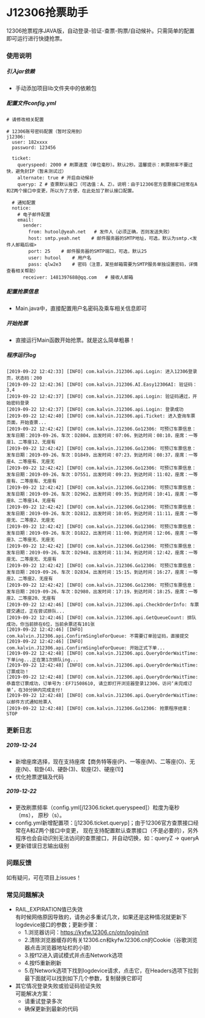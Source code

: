 # J12306抢票助手
12306抢票程序JAVA版，自动登录-验证-查票-购票/自动候补。只需简单的配置即可运行进行快捷抢票。

### 使用说明
##### 引入jar依赖
* 手动添加项目lib文件夹中的依赖包
##### 配置文件config.yml
```
# 请修改相关配置

# 12306账号密码配置（暂时没用到）
j12306:
  user: 182xxxx
  password: 123456

  ticket:
    queryspeed: 2000 # 刷票速度（单位毫秒）。默认2秒。温馨提示：刷票频率不要过快，避免封IP（暂未测试过）
    alternate: true # 开启自动候补
    queryp: Z # 查票默认接口（可选值：A、Z）。说明：由于12306官方查票接口经常在A和Z两个接口中变更，所以为了方便，在此处加了默认接口配置。

  # 通知配置
  notice:
    # 电子邮件配置
    email:
      sender:
        from: hutool@yeah.net   # 发件人（必须正确，否则发送失败）
        host: smtp.yeah.net    # 邮件服务器的SMTP地址，可选，默认为smtp.<发件人邮箱后缀>
        port: 25    # 邮件服务器的SMTP端口，可选，默认25
        user: hutool    # 用户名
        pass: qlw2e3    # 密码（注意，某些邮箱需要为SMTP服务单独设置密码，详情查看相关帮助）
      receiver: 1481397688@qq.com   # 接收人邮箱
```

##### 配置抢票信息
* Main.java中，直接配置用户名密码及乘车相关信息即可
##### 开始抢票
* 直接运行Main函数开始抢票。就是这么简单粗暴！

##### 程序运行log
```
[2019-09-22 12:42:33] [INFO] com.kalvin.J12306.api.Login: 进入12306登录页，状态码：200
[2019-09-22 12:42:36] [INFO] com.kalvin.J12306.AI.Easy12306AI: 验证码：3,4
[2019-09-22 12:42:37] [INFO] com.kalvin.J12306.api.Login: 验证码通过，开始密码登录
[2019-09-22 12:42:37] [INFO] com.kalvin.J12306.api.Login: 登录成功
[2019-09-22 12:42:40] [INFO] com.kalvin.J12306.api.Ticket: 进入查询车票页面，开始查票...
[2019-09-22 12:42:42] [INFO] com.kalvin.J12306.Go12306: 可预订车票信息：发车日期：2019-09-26，车次：D2804，出发时间：07:06，到达时间：08:10，座席：一等座1、二等座12、无座有
[2019-09-22 12:42:42] [INFO] com.kalvin.J12306.Go12306: 可预订车票信息：发车日期：2019-09-26，车次：D1849，出发时间：07:23，到达时间：08:37，座席：一等座4、二等座有、无座无
[2019-09-22 12:42:42] [INFO] com.kalvin.J12306.Go12306: 可预订车票信息：发车日期：2019-09-26，车次：D7551，出发时间：09:23，到达时间：11:02，座席：一等座有、二等座有、无座有
[2019-09-22 12:42:42] [INFO] com.kalvin.J12306.Go12306: 可预订车票信息：发车日期：2019-09-26，车次：D2962，出发时间：09:35，到达时间：10:41，座席：一等座8、二等座14、无座有
[2019-09-22 12:42:42] [INFO] com.kalvin.J12306.Go12306: 可预订车票信息：发车日期：2019-09-26，车次：D2812，出发时间：10:05，到达时间：11:11，座席：一等座无、二等座2、无座无
[2019-09-22 12:42:42] [INFO] com.kalvin.J12306.Go12306: 可预订车票信息：发车日期：2019-09-26，车次：D1822，出发时间：11:00，到达时间：12:06，座席：一等座3、二等座无、无座无
[2019-09-22 12:42:42] [INFO] com.kalvin.J12306.Go12306: 可预订车票信息：发车日期：2019-09-26，车次：D2948，出发时间：11:34，到达时间：12:42，座席：一等座无、二等座无、无座有
[2019-09-22 12:42:42] [INFO] com.kalvin.J12306.Go12306: 可预订车票信息：发车日期：2019-09-26，车次：D2834，出发时间：15:15，到达时间：16:27，座席：一等座2、二等座2、无座有
[2019-09-22 12:42:42] [INFO] com.kalvin.J12306.Go12306: 可预订车票信息：发车日期：2019-09-26，车次：D2980，出发时间：17:19，到达时间：18:25，座席：一等座2、二等座20、无座有
[2019-09-22 12:42:46] [INFO] com.kalvin.J12306.api.CheckOrderInfo: 车票提交通过，正在尝试排队...
[2019-09-22 12:42:46] [INFO] com.kalvin.J12306.api.GetQueueCount: 排队成功，你当前排在6位，当前余票还有101张
[2019-09-22 12:42:46] [INFO] com.kalvin.J12306.api.ConfirmSingleForQueue: 不需要订单验证码，直接提交
[2019-09-22 12:42:46] [INFO] com.kalvin.J12306.api.ConfirmSingleForQueue: 开始正式下单...
[2019-09-22 12:42:48] [INFO] com.kalvin.J12306.api.QueryOrderWaitTime: 下单ing...正在第1次排队ing...
[2019-09-22 12:42:48] [INFO] com.kalvin.J12306.api.QueryOrderWaitTime: 订票成功！
[2019-09-22 12:42:48] [INFO] com.kalvin.J12306.api.QueryOrderWaitTime: 恭喜您订票成功，订单号为：EF71508610, 请立即打开浏览器登录12306，访问‘未完成订单’，在30分钟内完成支付!
[2019-09-22 12:42:48] [INFO] com.kalvin.J12306.api.QueryOrderWaitTime: 以邮件方式通知抢票人
[2019-09-22 12:42:48] [INFO] com.kalvin.J12306.Go12306: 抢票程序结束：STOP
```
### 更新日志
##### 2019-12-24
* 新增座席选择，现在支持座席【商务特等座(P)、一等座(M)、二等座(O)、无座(N)、软卧(4)、硬卧(3)、软座(2)、硬座(1)】
* 优化抢票逻辑及代码
##### 2019-12-22 
* 更改刷票频率（config.yml[j12306.ticket.queryspeed]）粒度为毫秒（ms）， 原秒（s）。
* config.yml新增配置项：[j12306.ticket.queryp]；由于12306官方查票接口经常在A和Z两个接口中变更，
现在支持配置默认查票接口（不是必要的），另外程序也会自动识别无法访问的查票接口，并自动切换，如：queryZ -> queryA
* 更新错误日志输出级别
### 问题反馈
如有疑问，可在项目上issues！
### 常见问题解决
* RAIL_EXPIRATION值已失效<br>
有时候网络原因导致的，请务必多重试几次，如果还是这种情况就更新下logdevice接口的参数；更新步骤：
    * 1.浏览器访问：https://kyfw.12306.cn/otn/login/init
    * 2.清除浏览器缓存的有关12306.cn和kyfw.12306.cn的Cookie（谷歌浏览器点击浏览器地址栏的小锁）
    * 3.按f12进入调试模式并点击Network选项
    * 4.按f5重新刷新
    * 5.在Network选项下找到logdevice请求，点击它，在Headers选项下拉到最下面就可以找到如下几个参数，复制替换它即可
* 其它情况登录失败或验证码验证失败<br>
可能解决方案：
    * 请重试登录多次
    * 确保更新到最新的代码


